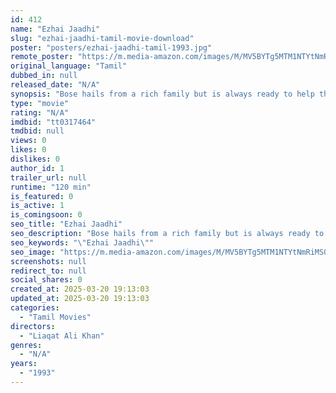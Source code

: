 ```yaml
---
id: 412
name: "Ezhai Jaadhi"
slug: "ezhai-jaadhi-tamil-movie-download"
poster: "posters/ezhai-jaadhi-tamil-1993.jpg"
remote_poster: "https://m.media-amazon.com/images/M/MV5BYTg5MTM1NTYtNmRiMS00M2VmLTk2MzEtYjhmMWFjODRiYWRkXkEyXkFqcGdeQXVyNTM3MDMyMDQ@._V1_SX300.jpg"
original_language: "Tamil"
dubbed_in: null
released_date: "N/A"
synopsis: "Bose hails from a rich family but is always ready to help the poor. He takes on a powerful minister and his son, who have committed many crimes. Things worsen when his own family opposes his actions."
type: "movie"
rating: "N/A"
imdbid: "tt0317464"
tmdbid: null
views: 0
likes: 0
dislikes: 0
author_id: 1
trailer_url: null
runtime: "120 min"
is_featured: 0
is_active: 1
is_comingsoon: 0
seo_title: "Ezhai Jaadhi"
seo_description: "Bose hails from a rich family but is always ready to help the poor. He takes on a powerful minister and his son, who have committed many crimes. Things worsen when his own family opposes his actions."
seo_keywords: "\"Ezhai Jaadhi\""
seo_image: "https://m.media-amazon.com/images/M/MV5BYTg5MTM1NTYtNmRiMS00M2VmLTk2MzEtYjhmMWFjODRiYWRkXkEyXkFqcGdeQXVyNTM3MDMyMDQ@._V1_SX300.jpg"
screenshots: null
redirect_to: null
social_shares: 0
created_at: 2025-03-20 19:13:03
updated_at: 2025-03-20 19:13:03
categories:
  - "Tamil Movies"
directors:
  - "Liaqat Ali Khan"
genres:
  - "N/A"
years:
  - "1993"
---
```

